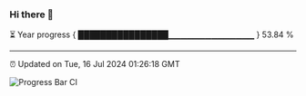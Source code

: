 ### Hi there 👋

⏳ Year progress { ████████████████▁▁▁▁▁▁▁▁▁▁▁▁▁▁ } 53.84 %

---

⏰ Updated on Tue, 16 Jul 2024 01:26:18 GMT

![Progress Bar CI](https://github.com/ZhaoGui/ZhaoGui/workflows/Progress%20Bar%20CI/badge.svg)
